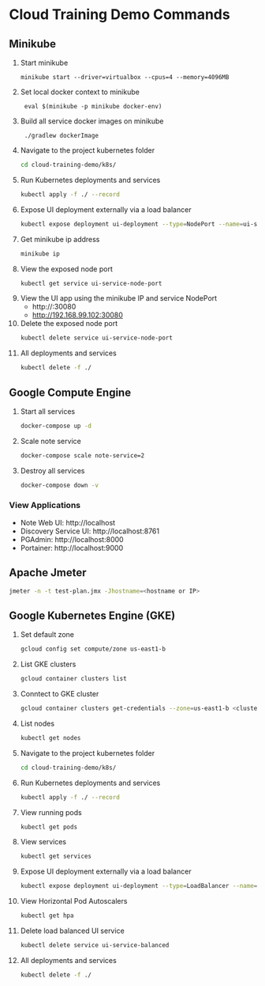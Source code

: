 # Cloud Training Demo Commands

## Minikube
1. Start minikube
    ```shell script
    minikube start --driver=virtualbox --cpus=4 --memory=4096MB
    ```
1. Set local docker context to minikube
    ```shell script
     eval $(minikube -p minikube docker-env)
    ```
1. Build all service docker images on minikube
    ```shell script
     ./gradlew dockerImage
    ```
1. Navigate to the project kubernetes folder
    ```bash
    cd cloud-training-demo/k8s/
    ```
1. Run Kubernetes deployments and services
    ```bash
    kubectl apply -f ./ --record
    ``` 
1. Expose UI deployment externally via a load balancer
    ```bash
    kubectl expose deployment ui-deployment --type=NodePort --name=ui-service-node-port --port=30080
    ```
1. Get minikube ip address
    ```bash
    minikube ip
    ```
1. View the exposed node port
    ```bash
    kubectl get service ui-service-node-port
    ```
1. View the UI app using the minikube IP and service NodePort
    - http://<minibuke IP>:30080
    - http://192.168.99.102:30080
1. Delete the exposed node port
    ```bash
    kubectl delete service ui-service-node-port
    ```
1. All deployments and services
    ```bash
    kubectl delete -f ./
    ```
## Google Compute Engine
1. Start all services
    ```bash
    docker-compose up -d
    ```
1. Scale note service
    ```bash
    docker-compose scale note-service=2
    ```
1. Destroy all services
    ```bash
    docker-compose down -v
    ```
    
### View Applications
- Note Web UI: http://localhost
- Discovery Service UI: http://localhost:8761
- PGAdmin: http://localhost:8000
- Portainer: http://localhost:9000

## Apache Jmeter
```bash
jmeter -n -t test-plan.jmx -Jhostname=<hostname or IP>
```

## Google Kubernetes Engine (GKE)
1. Set default zone
    ```bash
    gcloud config set compute/zone us-east1-b
    ```
1. List GKE clusters
    ```bash
    gcloud container clusters list
    ```
1. Conntect to GKE cluster
    ```bash
    gcloud container clusters get-credentials --zone=us-east1-b <cluster-name>
    ```
1. List nodes
    ```bash
    kubectl get nodes
    ```
1. Navigate to the project kubernetes folder
    ```bash
    cd cloud-training-demo/k8s/
    ```
1. Run Kubernetes deployments and services
    ```bash
    kubectl apply -f ./ --record
    ```
1. View running pods
    ```bash
    kubectl get pods
    ```
1. View services
    ```bash
    kubectl get services
    ```
1. Expose UI deployment externally via a load balancer
    ```bash
    kubectl expose deployment ui-deployment --type=LoadBalancer --name=ui-service-balanced
    ```
1. View Horizontal Pod Autoscalers
    ```bash
    kubectl get hpa
    ```
1. Delete load balanced UI service
    ```bash
    kubectl delete service ui-service-balanced
    ```
1. All deployments and services
    ```bash
    kubectl delete -f ./
    ```
